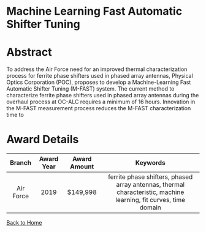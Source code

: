 
Machine Learning Fast Automatic Shifter Tuning
==============================================

# Abstract


To address the Air Force need for an improved thermal characterization process for ferrite phase shifters used in phased array antennas, Physical Optics Corporation (POC), proposes to develop a Machine-Learning Fast Automatic Shifter Tuning (M-FAST) system. The current method to characterize ferrite phase shifters used in phased array antennas during the overhaul process at OC-ALC requires a minimum of 16 hours. Innovation in the M-FAST measurement process reduces the M-FAST characterization time to  

# Award Details

|Branch|Award Year|Award Amount|Keywords|
| :---: | :---: | :---: | :---: |
|Air Force|2019|$149,998|ferrite phase shifters, phased array antennas, thermal characteristic, machine learning, fit curves, time domain|
  
  


[Back to Home](https://github.com/chrischow/dod_sbir_awards/Reports/DJ/#1465)